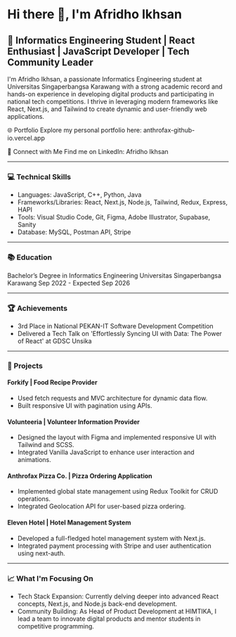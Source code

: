 # Hi there 👋, I'm Afridho Ikhsan

## 🚀 Informatics Engineering Student | React Enthusiast | JavaScript Developer | Tech Community Leader

I'm Afridho Ikhsan, a passionate Informatics Engineering student at Universitas Singaperbangsa Karawang with a strong academic record and hands-on experience in developing digital products and participating in national tech competitions. I thrive in leveraging modern frameworks like React, Next.js, and Tailwind to create dynamic and user-friendly web applications.

🌐 Portfolio
Explore my personal portfolio here: anthrofax-github-io.vercel.app

🔗 Connect with Me
Find me on LinkedIn: Afridho Ikhsan

<hr>

### 💻 Technical Skills
- Languages: JavaScript, C++, Python, Java
- Frameworks/Libraries: React, Next.js, Node.js, Tailwind, Redux, Express, HAPI
- Tools: Visual Studio Code, Git, Figma, Adobe Illustrator, Supabase, Sanity
- Database: MySQL, Postman API, Stripe

<hr>

### 📚 Education
Bachelor’s Degree in Informatics Engineering
Universitas Singaperbangsa Karawang
Sep 2022 - Expected Sep 2026

<hr>

### 🏆 Achievements
- 3rd Place in National PEKAN-IT Software Development Competition
- Delivered a Tech Talk on 'Effortlessly Syncing UI with Data: The Power of React' at GDSC Unsika

<hr>

### 🏢 Projects

#### Forkify | Food Recipe Provider
- Used fetch requests and MVC architecture for dynamic data flow.
- Built responsive UI with pagination using APIs.

#### Volunteeria | Volunteer Information Provider
- Designed the layout with Figma and implemented responsive UI with Tailwind and SCSS.
- Integrated Vanilla JavaScript to enhance user interaction and animations.

#### Anthrofax Pizza Co. | Pizza Ordering Application
- Implemented global state management using Redux Toolkit for CRUD operations.
- Integrated Geolocation API for user-based pizza ordering.

#### Eleven Hotel | Hotel Management System
- Developed a full-fledged hotel management system with Next.js.
- Integrated payment processing with Stripe and user authentication using next-auth.

<hr>

### 📈 What I'm Focusing On
- Tech Stack Expansion: Currently delving deeper into advanced React concepts, Next.js, and Node.js back-end development.
- Community Building: As Head of Product Development at HIMTIKA, I lead a team to innovate digital products and mentor students in competitive programming.
